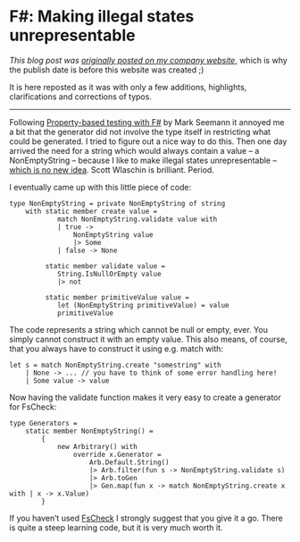 # F#: Making illegal states unrepresentable

*This blog post was [originally posted on my company website](https://softwarepassion.eu/fsharp-making-illegal-states-unrepresentable/)*, which is why the publish date
is before this website was created ;)

It is here reposted as it was
with only a few additions, highlights, clarifications and corrections of typos.

---

Following [Property-based testing with F#](https://www.pluralsight.com/courses/fsharp-property-based-testing-introduction)
by Mark Seemann it annoyed me a bit that the generator did not involve the type itself in restricting what could be generated. I tried to figure out a nice way to do this. Then one day arrived the need for a string which would always contain a value – a NonEmptyString – because I like to make illegal states unrepresentable – [which is no new idea](https://fsharpforfunandprofit.com/posts/designing-with-types-making-illegal-states-unrepresentable/). Scott Wlaschin is brilliant. Period.

I eventually came up with this little piece of code:

```` F#
type NonEmptyString = private NonEmptyString of string
    with static member create value =
            match NonEmptyString.validate value with
            | true -> 
                NonEmptyString value 
                |> Some
            | false -> None

         static member validate value =
            String.IsNullOrEmpty value
            |> not

         static member primitiveValue value =
            let (NonEmptyString primitiveValue) = value
            primitiveValue

````

The code represents a string which cannot be null or empty, ever. You simply cannot construct it with an empty value. This also means, of course, that you always have to construct it using e.g. match with:

```` F#
let s = match NonEmptyString.create "somestring" with
    | None -> ... // you have to think of some error handling here!
    | Some value -> value
````

Now having the validate function makes it very easy to create a generator for FsCheck:

```` F#
type Generators =
    static member NonEmptyString() =
        {
            new Arbitrary() with
                override x.Generator =
                    Arb.Default.String()
                    |> Arb.filter(fun s -> NonEmptyString.validate s)
                    |> Arb.toGen
                    |> Gen.map(fun x -> match NonEmptyString.create x with | x -> x.Value)
        }
````
If you haven’t used [FsCheck](https://fscheck.github.io/FsCheck/) I strongly suggest that you give it a 
go. There is quite a steep learning code, but it is very much worth it.
